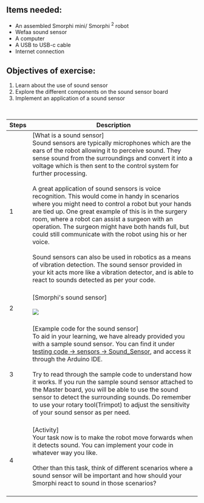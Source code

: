 
## Items needed:
* An assembled Smorphi mini/ Smorphi <sup>2</sup> robot
* Wefaa sound sensor
* A computer
* A USB to USB-c cable
* Internet connection
## Objectives of exercise:
1. Learn about the use of sound sensor
2. Explore the different components on the sound sensor board
3. Implement an application of a sound sensor

<br />

Steps | Description
-- | --
1 | [What is a sound sensor]<br />Sound sensors are typically microphones which are the ears of the robot allowing it to perceive sound. They sense sound from the surroundings and convert it into a voltage which is then sent to the control system for further processing. <br /><br />A great application of sound sensors is voice recognition. This would come in handy in scenarios where you might need to control a robot but your hands are tied up. One great example of this is in the surgery room, where a robot can assist a surgeon with an operation. The surgeon might have both hands full, but could still communicate with the robot using his or her voice.<br /><br /> Sound sensors can also be used in robotics as a means of vibration detection. The sound sensor provided in your kit acts more like a vibration detector, and is able to react to sounds detected as per your code.<br /><br />
2 | [Smorphi's sound sensor]<br /><br />![](https://github.com/WefaaRobotics/Smorphi-Wiki/blob/main/Robot%20exercises%20images/6/6.1.PNG)<br /><br />
3 | [Example code for the sound sensor]<br />To aid in your learning, we have already provided you with a sample sound sensor. You can find it under [testing code -> sensors -> Sound_Sensor](https://github.com/WefaaRobotics/Smorphi/blob/main/Smorphi2/Testing_code/sensors/Sound_Sensor/sketch_sep25a/sketch_sep25a.ino), and access it through the Arduino IDE.<br /><br />Try to read through the sample code to understand how it works. If you run the sample sound sensor attached to the Master board, you will be able to use the sound sensor to detect the surrounding sounds. Do remember to use your rotary tool(Trimpot) to adjust the sensitivity of your sound sensor as per need.<br /><br />
4 | [Activity]<br />Your task now is to make the robot move forwards when it detects sound. You can implement your code in whatever way you like.<br /><br />Other than this task, think of different scenarios where a sound sensor will be important and how should your Smorphi react to sound in those scenarios?<br /><br />
